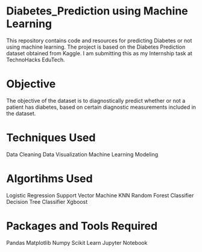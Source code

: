 # Diabetes_Prediction using Machine Learning
This repository contains code and resources for predicting Diabetes or not using machine learning. The project is based on the Diabetes Prediction dataset obtained from Kaggle. I am submitting this as my Internship task at TechnoHacks EduTech.
# Objective
The objective of the dataset is to diagnostically predict whether or not a patient has diabetes, based on certain diagnostic measurements included in the dataset.
# Techniques Used
Data Cleaning
Data Visualization
Machine Learning Modeling
# Algortihms Used
Logistic Regression
Support Vector Machine
KNN
Random Forest Classifier
Decision Tree Classifier
Xgboost
# Packages and Tools Required
Pandas 
Matplotlib
Numpy
Scikit Learn
Jupyter Notebook

